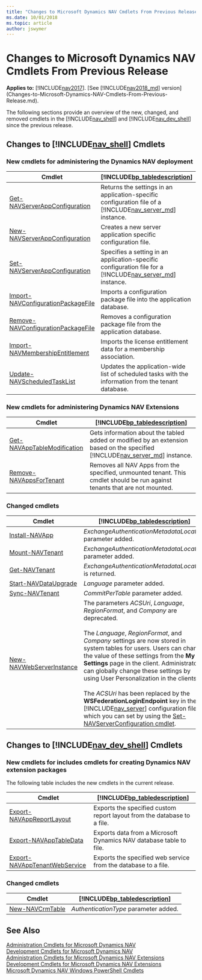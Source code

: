 ```yaml
---
title: "Changes to Microsoft Dynamics NAV Cmdlets From Previous Release"
ms.date: 10/01/2018
ms.topic: article
author: jswymer
---
```

# Changes to Microsoft Dynamics NAV Cmdlets From Previous Release

**Applies to:** [!INCLUDE[nav2017](includes/nav2017.md)]. [See [!INCLUDE[nav2018_md](includes/nav2018_md.md)] version](Changes-to-Microsoft-Dynamics-NAV-Cmdlets-From-Previous-Release.md).

The following sections provide an overview of the new, changed, and removed cmdlets in the [!INCLUDE[nav_shell](includes/nav_shell_md.md)] and [!INCLUDE[nav_dev_shell](includes/nav_dev_shell_md.md)] since the previous release.  

## Changes to [!INCLUDE[nav_shell](includes/nav_shell_md.md)] Cmdlets  

### New cmdlets for administering the Dynamics NAV deployment  

|Cmdlet|[!INCLUDE[bp_tabledescription](includes/bp_tabledescription_md.md)]|
|------------|---------------------------------------|
|[Get-NAVServerAppConfiguration](/powershell/module/microsoft.dynamics.nav.management/Get-NAVServerAppConfiguration?view=dynamicsnav-ps-2017)|Returns the settings in an application-specific configuration file of a [!INCLUDE[nav_server_md](includes/nav_server_md.md)] instance.|
|[New-NAVServerAppConfiguration](/powershell/module/microsoft.dynamics.nav.management/New-NAVServerAppConfiguration?view=dynamicsnav-ps-2017)|Creates a new server application specific configuration file.|
|[Set-NAVServerAppConfiguration](/powershell/module/microsoft.dynamics.nav.management/Set-NAVServerAppConfiguration?view=dynamicsnav-ps-2017)|Specifies a setting in an application-specific configuration file for a [!INCLUDE[nav_server_md](includes/nav_server_md.md)] instance.|
|[Import-NAVConfigurationPackageFile](/powershell/module/microsoft.dynamics.nav.management/Import-NAVConfigurationPackageFile?view=dynamicsnav-ps-2017)|Imports a configuration package file into the application database.|
|[Remove-NAVConfigurationPackageFile](/powershell/module/microsoft.dynamics.nav.management/Remove-NAVConfigurationPackageFile?view=dynamicsnav-ps-2017)| Removes a configuration package file from the application database.|
|[Import-NAVMembershipEntitlement](/powershell/module/microsoft.dynamics.nav.management/Import-NAVMembershipEntitlement?view=dynamicsnav-ps-2017)|Imports the license entitlement data for a membership association.|
|[Update-NAVScheduledTaskList](/powershell/module/microsoft.dynamics.nav.management/Update-NAVScheduledTaskList?view=dynamicsnav-ps-2017)|Updates the application-wide list of scheduled tasks with the information from the tenant database.|

<!-- A number of other new cmdlets are available in the [!INCLUDE[nav_shell](includes/nav_shell_md.md)] but are not yet listed here. For a full list, see [Administration Cmdlets for Microsoft Dynamics NAV Extensions](https://go.microsoft.com/fwlink/?LinkID=626874).  -->

### New cmdlets for administering Dynamics NAV Extensions

|Cmdlet|[!INCLUDE[bp_tabledescription](includes/bp_tabledescription_md.md)]|
|------------|---------------------------------------|  
|[Get-NAVAppTableModification](/powershell/module/microsoft.dynamics.nav.apps.management/Get-NAVAppTableModification?view=dynamicsnav-ps-2017)|Gets information about the tabled added or modified by an extension based on the specified [!INCLUDE[nav_server_md](includes/nav_server_md.md)] instance.|
|[Remove-NAVAppsForTenant](/powershell/module/microsoft.dynamics.nav.apps.management/Remove-NAVAppsForTenant?view=dynamicsnav-ps-2017)| Removes all NAV Apps from the specified, unmounted tenant. This cmdlet should be run against tenants that are not mounted.|

<!--|[Get-NAVTableSynchSetupForDataUpgrade](/powershell/module/microsoft.dynamics.nav.apps.management/Get-NAVTableSynchSetupForDataUpgrade?view=dynamicsnav-ps-2017)|Gets information about the tables that will be modified, added, or removed during a tenant data upgrade on the specified  [!INCLUDE[nav_server_md](includes/nav_server_md.md)] instance.|-->

### Changed cmdlets  

|Cmdlet|[!INCLUDE[bp_tabledescription](includes/bp_tabledescription_md.md)]|
|------------|---------------------------------------|  
|[Install-NAVApp](/powershell/module/microsoft.dynamics.nav.apps.management/Install-NAVApp?view=dynamicsnav-ps-2017)|*ExchangeAuthenticationMetadataLocation* parameter added.|
|[Mount-NAVTenant](/powershell/module/microsoft.dynamics.nav.management/Mount-NAVTenant?view=dynamicsnav-ps-2017)|*ExchangeAuthenticationMetadataLocation* parameter added.|
|[Get-NAVTenant](/powershell/module/microsoft.dynamics.nav.management/Mount-NAVTenant?view=dynamicsnav-ps-2017)|*ExchangeAuthenticationMetadataLocation* is returned.|
|[Start-NAVDataUpgrade](/powershell/module/microsoft.dynamics.nav.management/Start-NAVDataUpgrade?view=dynamicsnav-ps-2017)|*Language* parameter added.|
|[Sync-NAVTenant](/powershell/module/microsoft.dynamics.nav.management/Sync-NAVTenant?view=dynamicsnav-ps-2017)|*CommitPerTable* parameter added.|
|[New-NAVWebServerInstance](/powershell/module/microsoft.dynamics.nav.management/New-NAVWebServerInstance?view=dynamicsnav-ps-2017)|The parameters *ACSUri*, *Language*, *RegionFormat*, and *Company* are deprecated. <BR /><BR />The *Language*, *RegionFormat*, and *Company* settings are now stored in system tables for users. Users can change the value of these settings from the **My Settings** page in the client. Administrators can globally change these settings by using User Personalization in the clients.<BR /><BR />The *ACSUri* has been replaced by the **WSFederationLoginEndpoint** key in the [!INCLUDE[nav_server](includes/nav_server_md.md)] configuration file, which you can set by using the [Set-NAVServerConfiguration cmdlet](/powershell/module/microsoft.dynamics.nav.management/Set-NAVServerConfiguration.md).|

## Changes to [!INCLUDE[nav_dev_shell](includes/nav_dev_shell_md.md)] Cmdlets  

### New cmdlets for includes cmdlets for creating Dynamics NAV extension packages
 The following table includes the new cmdlets in the current release.  

|Cmdlet|[!INCLUDE[bp_tabledescription](includes/bp_tabledescription_md.md)]|  
|------------|---------------------------------------|  
|[Export-NAVAppReportLayout](/powershell/module/microsoft.dynamics.nav.apps.tools/Export-NAVAppReportLayout?view=dynamicsnav-ps-2017)|Exports the specified custom report layout from the database to a file.|
|[Export-NAVAppTableData](/powershell/module/microsoft.dynamics.nav.apps.tools/Export-NAVAppTableData.md) | Exports data from a Microsoft Dynamics NAV database table to file.|
|[Export-NAVAppTenantWebService](/powershell/module/microsoft.dynamics.nav.apps.tools/Export-NAVAppTenantWebService?view=dynamicsnav-ps-2017)| Exports the specified web service from the database to a file.|

<!-- >  A number of other new cmdlets are available in the [!INCLUDE[nav_dev_shell](includes/nav_dev_shell_md.md)] but are not yet listed here. For a full list, see [Development Cmdlets for Microsoft Dynamics NAV Extensions](https://go.microsoft.com/fwlink/?LinkId=626875). -->

### Changed cmdlets  

|Cmdlet|[!INCLUDE[bp_tabledescription](includes/bp_tabledescription_md.md)]|
|------------|---------------------------------------|  
|[New-NAVCrmTable](/powershell/module/microsoft.dynamics.nav.model.tools/New-NAVCrmTable?view=dynamicsnav-ps-2017)|*AuthenticationType* parameter added.|

## See Also  
[Administration Cmdlets for Microsoft Dynamics NAV](/powershell/module/microsoft.dynamics.nav.management/Microsoft.Dynamics.Nav.Management.md)  
[Development Cmdlets for Microsoft Dynamics NAV](/powershell/module/microsoft.dynamics.nav.model.tools/Microsoft.Dynamics.Nav.Model.Tools.md)  
[Administration Cmdlets for Microsoft Dynamics NAV Extensions](/powershell/module/microsoft.dynamics.nav.apps.tools/Microsoft.Dynamics.Nav.Apps.Tools.md)  
[Development Cmdlets for Microsoft Dynamics NAV Extensions](/powershell/module/microsoft.dynamics.nav.apps.tools/Microsoft.Dynamics.Nav.Apps.Tools.md)  
[Microsoft Dynamics NAV Windows PowerShell Cmdlets](Microsoft-Dynamics-NAV-Windows-PowerShell-Cmdlets.md)
